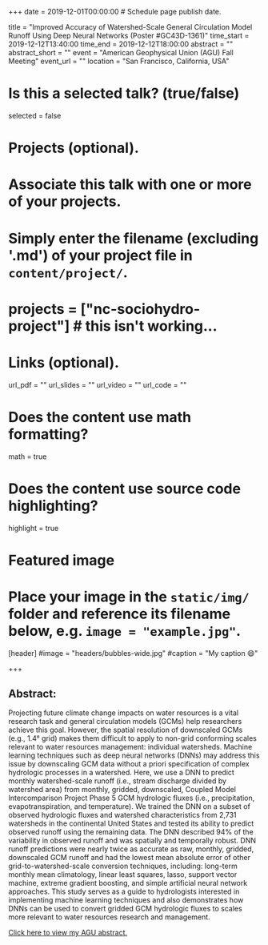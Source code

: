 +++
date = 2019-12-01T00:00:00  # Schedule page publish date.

title = "Improved Accuracy of Watershed-Scale General Circulation Model Runoff Using Deep Neural Networks (Poster #GC43D-1361)"
time_start = 2019-12-12T13:40:00
time_end = 2019-12-12T18:00:00
abstract = ""
abstract_short = ""
event = "American Geophysical Union (AGU) Fall Meeting"
event_url = ""
location = "San Francisco, California, USA"

# Is this a selected talk? (true/false)
selected = false

# Projects (optional).
#   Associate this talk with one or more of your projects.
#   Simply enter the filename (excluding '.md') of your project file in `content/project/`.
# projects = ["nc-sociohydro-project"] # this isn't working...

# Links (optional).
url_pdf = ""
url_slides = ""
url_video = ""
url_code = ""

# Does the content use math formatting?
math = true

# Does the content use source code highlighting?
highlight = true

# Featured image
# Place your image in the `static/img/` folder and reference its filename below, e.g. `image = "example.jpg"`.
[header]
#image = "headers/bubbles-wide.jpg"
#caption = "My caption :smile:"

+++

## Abstract:</br>
Projecting future climate change impacts on water resources is a vital research task and general circulation models (GCMs) help researchers achieve this goal. However, the spatial resolution of downscaled GCMs (e.g., 1.4° grid) makes them difficult to apply to non-grid conforming scales relevant to water resources management: individual watersheds. Machine learning techniques such as deep neural networks (DNNs) may address this issue by downscaling GCM data without a priori specification of complex hydrologic processes in a watershed. Here, we use a DNN to predict monthly watershed-scale runoff (i.e., stream discharge divided by watershed area) from monthly, gridded, downscaled, Coupled Model Intercomparison Project Phase 5 GCM hydrologic fluxes (i.e., precipitation, evapotranspiration, and temperature). We trained the DNN on a subset of observed hydrologic fluxes and watershed characteristics from 2,731 watersheds in the continental United States and tested its ability to predict observed runoff using the remaining data. The DNN described 94% of the variability in observed runoff and was spatially and temporally robust. DNN runoff predictions were nearly twice as accurate as raw, monthly, gridded, downscaled GCM runoff and had the lowest mean absolute error of other grid-to-watershed-scale conversion techniques, including: long-term monthly mean climatology, linear least squares, lasso, support vector machine, extreme gradient boosting, and simple artificial neural network approaches. This study serves as a guide to hydrologists interested in implementing machine learning techniques and also demonstrates how DNNs can be used to convert gridded GCM hydrologic fluxes to scales more relevant to water resources research and management.

[Click here to view my AGU abstract. ](https://agu.confex.com/agu/fm19/meetingapp.cgi/Paper/499522)